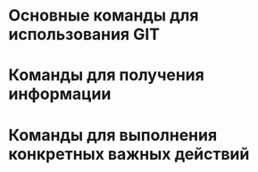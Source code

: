# Основные команды для использования  GIT

# Команды для получения информации

# Команды для выполнения конкретных важных действий 
